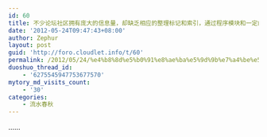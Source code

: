 ```yaml
---
id: 60
title: 不少论坛社区拥有庞大的信息量，却缺乏相应的整理标记和索引，通过程序模块和一定的编辑形成高质量的信息库
date: '2012-05-24T09:47:43+08:00'
author: Zephur
layout: post
guid: 'http://foro.cloudlet.info/t/60'
permalink: /2012/05/24/%e4%b8%8d%e5%b0%91%e8%ae%ba%e5%9d%9b%e7%a4%be%e5%8c%ba%e6%8b%a5%e6%9c%89%e5%ba%9e%e5%a4%a7%e7%9a%84%e4%bf%a1%e6%81%af%e9%87%8f%ef%bc%8c%e7%bc%ba%e7%bc%ba%e4%b9%8f%e7%9b%b8%e5%ba%94%e7%9a%84%e6%95%b4/
duoshuo_thread_id:
    - '6275545947753677570'
mytory_md_visits_count:
    - '30'
categories:
    - 流水春秋
---
```


……